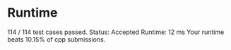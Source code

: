 # Runtime

114 / 114 test cases passed.
Status: Accepted
Runtime: 12 ms
Your runtime beats 10.15% of cpp submissions.

